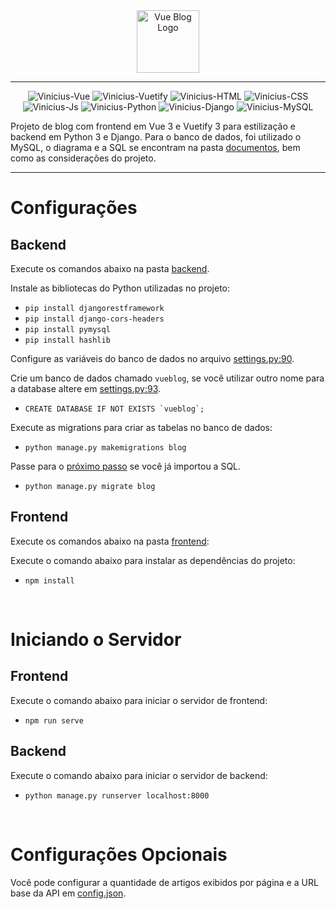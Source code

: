 <div align="center">
  <img src="https://i.imgur.com/qsT0jUk.png" height="100" alt="Vue Blog Logo"/>
</div>

<hr>

<div align="center">
  <img alt="Vinicius-Vue" src="https://img.shields.io/badge/Vue.js-323330?style=for-the-badge&logo=vue.js&logoColor=FFF">
  <img alt="Vinicius-Vuetify" src="https://img.shields.io/badge/Vuetify-323330?style=for-the-badge&logo=vuetify&logoColor=FFF">
  <img alt="Vinicius-HTML" src="https://img.shields.io/badge/HTML-323330?style=for-the-badge&logo=html5&logoColor=FFF">
  <img alt="Vinicius-CSS" src="https://img.shields.io/badge/CSS-323330?&style=for-the-badge&logo=css3&logoColor=FFF">
  <img alt="Vinicius-Js" src="https://img.shields.io/badge/JavaScript-323330?style=for-the-badge&logo=javascript&logoColor=FFF">
  <img alt="Vinicius-Python" src="https://img.shields.io/badge/Python-323330?style=for-the-badge&logo=python&logoColor=FFF">
  <img alt="Vinicius-Django" src="https://img.shields.io/badge/Django-323330?style=for-the-badge&logo=django&logoColor=FFF">
  <img alt="Vinicius-MySQL" src="https://img.shields.io/badge/MySQL-323330?style=for-the-badge&logo=mysql&logoColor=FFF">
</div>

Projeto de blog com frontend em Vue 3 e Vuetify 3 para estilização e backend em Python 3 e Django.
Para o banco de dados, foi utilizado o MySQL, o diagrama e a SQL se encontram na pasta [documentos](https://github.com/Vinicius-CS/vueblog/tree/main/documentos), bem como as considerações do projeto.

<hr>

# Configurações

## Backend
Execute os comandos abaixo na pasta [backend](https://github.com/Vinicius-CS/vueblog/tree/main/backend).

Instale as bibliotecas do Python utilizadas no projeto:
- `pip install djangorestframework`
- `pip install django-cors-headers`
- `pip install pymysql`
- `pip install hashlib`

Configure as variáveis do banco de dados no arquivo [settings.py:90](https://github.com/Vinicius-CS/vueblog/blob/main/backend/djangoblog/settings.py#L90).

Crie um banco de dados chamado `vueblog`, se você utilizar outro nome para a database altere em [settings.py:93](https://github.com/Vinicius-CS/vueblog/blob/main/backend/djangoblog/settings.py#L93).
- ``CREATE DATABASE IF NOT EXISTS `vueblog`;``

Execute as migrations para criar as tabelas no banco de dados:
- `python manage.py makemigrations blog`

Passe para o [próximo passo](https://github.com/Vinicius-CS/vueblog/edit/main/README.md#frontend) se você já importou a SQL.
- `python manage.py migrate blog`

## Frontend
Execute os comandos abaixo na pasta [frontend](https://github.com/Vinicius-CS/vueblog/tree/main/frontend):

Execute o comando abaixo para instalar as dependências do projeto:
- `npm install`

<br>

# Iniciando o Servidor

## Frontend
Execute o comando abaixo para iniciar o servidor de frontend:
- `npm run serve`

## Backend
Execute o comando abaixo para iniciar o servidor de backend:
- `python manage.py runserver localhost:8000`

<br>

# Configurações Opcionais
Você pode configurar a quantidade de artigos exibidos por página e a URL base da API em [config.json](https://github.com/Vinicius-CS/vueblog/blob/main/frontend/src/assets/config.json).
